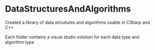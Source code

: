 # DataStructuresAndAlgorithms
Created a library of data strcutures and algorithms usable in CSharp and C++

Each folder contains a visual studio solution for each data type and algorithm type
